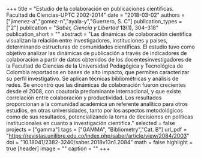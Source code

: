+++
title = "Estudio de la colaboración en publicaciones científicas. Facultad de Ciencias-UPTC 2002-2014"
date = "2018-03-02"
authors = ["jimenez-a","gomez-n","ayala-y","Guerrero, S. C"]
publication_types = ["2"]
publication = "*Saber, Ciencia y Libertad* **13**(1), 304–318"
publication_short = ""
abstract = "Las dinámicas de colaboración científica visualizan la relación entre investigadores, instituciones y países, determinando estructuras de comunidades científicas. El estudio tuvo como objetivo analizar las dinámicas de publicación a través de indicadores de colaboración a partir de datos obtenidos de los docentesinvestigadores de la Facultad de Ciencias de la Universidad Pedagógica y Tecnológica de Colombia reportados en bases de alto impacto, que permiten caracterizar su perfil investigativo. Se aplican técnicas bibliométricas y análisis de redes. Se encontró que las dinámicas de colaboración fueron crecientes desde el 2008, con coautoría predominante internacional, y que existe correlación entre colaboración y productividad. Los resultados proporcionan a la comunidad académica un referente analítico para otros estudios, en otras universidades, tanto por los aspectos metodológicos como de sus resultados, potencializando la toma de decisiones en políticas institucionales en cuanto a investigación científica."
selected = false
projects = ["gamma"]
tags = ["GAMMA", "Bibliometry","Cat. B"]
url_pdf = "https://revistas.unilibre.edu.co/index.php/saber/article/view/2084/2003"
doi = "10.18041/2382-3240/saber.2018v13n1.2084"
math = false
highlight = true
[header]
image = ""
caption = ""
+++

